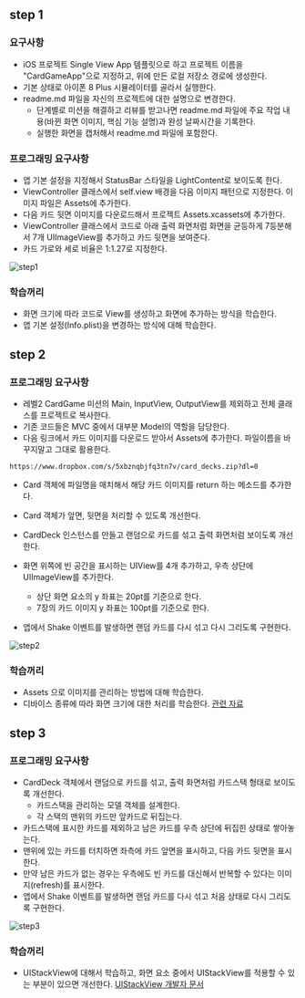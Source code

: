 ## step 1

### 요구사항
* iOS 프로젝트 Single View App 템플릿으로 하고 프로젝트 이름을 "CardGameApp"으로 지정하고, 위에 만든 로컬 저장소 경로에 생성한다.
* 기본 상태로 아이폰 8 Plus 시뮬레이터를 골라서 실행한다.
* readme.md 파일을 자신의 프로젝트에 대한 설명으로 변경한다.
	* 단계별로 미션을 해결하고 리뷰를 받고나면 readme.md 파일에 주요 작업 내용(바뀐 화면 이미지, 핵심 기능 설명)과 완성 날짜시간을 기록한다.
	* 실행한 화면을 캡처해서 readme.md 파일에 포함한다.

### 프로그래밍 요구사항
* 앱 기본 설정을 지정해서 StatusBar 스타일을 LightContent로 보이도록 한다.
* ViewController 클래스에서 self.view 배경을 다음 이미지 패턴으로 지정한다. 이미지 파일은 Assets에 추가한다.
* 다음 카드 뒷면 이미지를 다운로드해서 프로젝트 Assets.xcassets에 추가한다.
* ViewController 클래스에서 코드로 아래 출력 화면처럼 화면을 균등하게 7등분해서 7개 UIImageView를 추가하고 카드 뒷면을 보여준다.
* 카드 가로와 세로 비율은 1:1.27로 지정한다.

![step1](images/step1.png)

### 학습꺼리
* 화면 크기에 따라 코드로 View를 생성하고 화면에 추가하는 방식을 학습한다.
* 앱 기본 설정(Info.plist)을 변경하는 방식에 대해 학습한다.


## step 2
### 프로그래밍 요구사항
* 레벨2 CardGame 미션의 Main, InputView, OutputView를 제외하고 전체 클래스를 프로젝트로 복사한다.
* 기존 코드들은 MVC 중에서 대부분 Model의 역할을 담당한다.
* 다음 링크에서 카드 이미지를 다운로드 받아서 Assets에 추가한다. 파일이름을 바꾸지말고 그대로 활용한다.

`https://www.dropbox.com/s/5xbznqbjfq3tn7v/card_decks.zip?dl=0`

* Card 객체에 파일명을 매치해서 해당 카드 이미지를 return 하는 메소드를 추가한다.

* Card 객체가 앞면, 뒷면을 처리할 수 있도록 개선한다.
* CardDeck 인스턴스를 만들고 랜덤으로 카드를 섞고 출력 화면처럼 보이도록 개선한다.
* 화면 위쪽에 빈 공간을 표시하는 UIView를 4개 추가하고, 우측 상단에 UIImageView를 추가한다.
	* 상단 화면 요소의 y 좌표는 20pt를 기준으로 한다.
	* 7장의 카드 이미지 y 좌표는 100pt를 기준으로 한다.
* 앱에서 Shake 이벤트를 발생하면 랜덤 카드를 다시 섞고 다시 그리도록 구현한다.

![step2](images/step2.gif)

### 학습꺼리
* Assets 으로 이미지를 관리하는 방법에 대해 학습한다.
* 디바이스 종류에 따라 화면 크기에 대한 처리를 학습한다. [관련 자료](https://www.paintcodeapp.com/news/ultimate-guide-to-iphone-resolutions)

## step 3

### 프로그래밍 요구사항
* CardDeck 객체에서 랜덤으로 카드를 섞고, 출력 화면처럼 카드스택 형태로 보이도록 개선한다.
	* 카드스택을 관리하는 모델 객체를 설계한다.
	* 각 스택의 맨위의 카드만 앞카드로 뒤집는다.
* 카드스택에 표시한 카드를 제외하고 남은 카드를 우측 상단에 뒤집힌 상태로 쌓아놓는다.
* 맨위에 있는 카드를 터치하면 좌측에 카드 앞면을 표시하고, 다음 카드 뒷면을 표시한다.
* 만약 남은 카드가 없는 경우는 우측에도 빈 카드를 대신해서 반복할 수 있다는 이미지(refresh)를 표시한다.
* 앱에서 Shake 이벤트를 발생하면 랜덤 카드를 다시 섞고 처음 상태로 다시 그리도록 구현한다.

![step3](images/step3.gif)

### 학습꺼리
* UIStackView에 대해서 학습하고, 화면 요소 중에서 UIStackView를 적용할 수 있는 부분이 있으면 개선한다. [UIStackView 개발자 문서](https://developer.apple.com/documentation/uikit/uistackview)